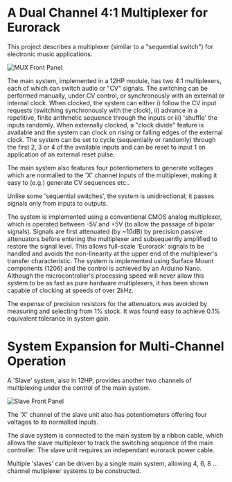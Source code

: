 # A Dual Channel 4:1 Multiplexer for Eurorack

This project describes a multiplexer (similar to a "sequential switch") for electronic music applications.

![MUX Front Panel](https://user-images.githubusercontent.com/3152962/222978851-0f6b30ae-8034-4069-99ba-0095303d9603.jpg)

The main system, implemented in a 12HP module, has two 4:1 multiplexers, each of which can switch audio or "CV" signals. The switching can be performed manually, under CV control, or synchronously with an external or internal clock. When clocked, the system can either i) follow the CV input requests (switching synchronously with the clock), ii) advance in a repetitive, finite arithmetic sequence through the inputs or iii) 'shuffle' the inputs randomly. When externally clocked, a "clock divide" feature is available and the system can clock on rising or falling edges of the external clock. The system can be set to cycle (sequentially or randomly) through the first 2, 3 or 4 of the available inputs and can be reset to input 1 on application of an external reset pulse.

The main system also features four potentiometers to generate voltages which are normalled to the 'X' channel inputs of the multiplexer, making it easy to (e.g.) generate CV sequences etc..

Unlike some 'sequential switches', the system is unidirectional; it passes signals only from inputs to outputs.

The system is implemented using a conventional CMOS analog multiplexer, which is operated between -5V and +5V (to allow the passage of bipolar signals). Signals are first attenuated (by ~10dB) by precision passive attenuators before entering the multiplexer and subsequently amplified to restore the signal level. This allows full-scale 'Eurorack' signals to be handled and avoids the non-linearity at the upper end of the multiplexer's transfer characteristic. The system is implemented using Surface Mount components (1206) and the control is achieved by an Arduino Nano. Although the microcontroller's processing speed will never allow this system to be as fast as pure hardware multiplexers, it has been shown capable of clocking at speeds of over 2kHz.

The expense of precision resistors for the attenuators was avoided by measuring and selecting from 1% stock. It was found easy to achieve 0.1% equivalent tolerance in system gain.   

# System Expansion for Multi-Channel Operation

A 'Slave' system, also in 12HP, provides another two channels of multiplexing under the control of the main system. 

![Slave Front Panel](https://user-images.githubusercontent.com/3152962/222979064-0ddcff23-9f6a-4de9-9029-83d069f950eb.jpg)

The 'X' channel of the slave unit also has potentiometers offering four voltages to its normalled inputs. 

The slave system is connected to the main system by a ribbon cable, which allows the slave multiplexer to track the switching sequence of the main controller. The slave unit requires an independant eurorack power cable. 

Multiple 'slaves' can be driven by a single main system, allowing 4, 6, 8 ... channel mutiplexer systems to be constructed.
